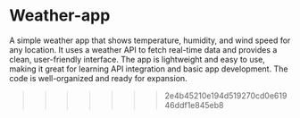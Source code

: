 
# Weather-app
A simple weather app that shows temperature, humidity, and wind speed for any location. It uses a weather API to fetch real-time data and provides a clean, user-friendly interface. The app is lightweight and easy to use, making it great for learning API integration and basic app development. The code is well-organized and ready for expansion.
>>>>>>> 2e4b45210e194d519270cd0e61946ddf1e845eb8
